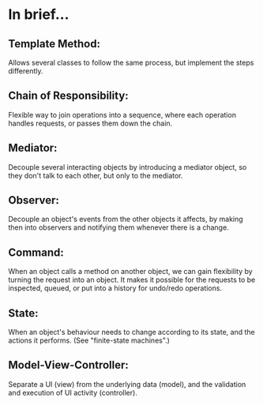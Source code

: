 # In brief...

## Template Method:

Allows several classes to follow the same process, but implement the steps differently.

## Chain of Responsibility:

Flexible way to join operations into a sequence, where each operation handles requests, or passes them down the chain.

## Mediator:

Decouple several interacting objects by introducing a mediator object, so they don't talk to each other, but only to the mediator.

## Observer:

Decouple an object's events from the other objects it affects, by making then into observers and notifying them whenever there is a change.

## Command:

When an object calls a method on another object, we can gain flexibility by turning the request into an object. It makes it possible for the requests to be inspected, queued, or put into a history for undo/redo operations.

## State:

When an object's behaviour needs to change according to its state, and the actions it performs. (See "finite-state machines".)

## Model-View-Controller:

Separate a UI (view) from the underlying data (model), and the validation and execution of UI activity (controller).